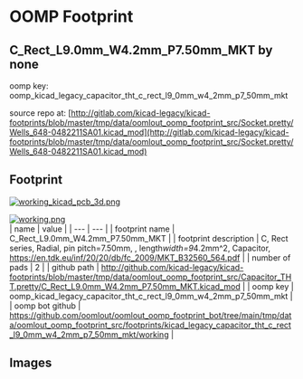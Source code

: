 # OOMP Footprint  
## C_Rect_L9.0mm_W4.2mm_P7.50mm_MKT  by none  
  
oomp key: oomp_kicad_legacy_capacitor_tht_c_rect_l9_0mm_w4_2mm_p7_50mm_mkt  
  
source repo at: [http://gitlab.com/kicad-legacy/kicad-footprints/blob/master/tmp/data/oomlout_oomp_footprint_src/Socket.pretty/Wells_648-0482211SA01.kicad_mod](http://gitlab.com/kicad-legacy/kicad-footprints/blob/master/tmp/data/oomlout_oomp_footprint_src/Socket.pretty/Wells_648-0482211SA01.kicad_mod)  
## Footprint  
  
[![working_kicad_pcb_3d.png](working_kicad_pcb_3d_600.png)](working_kicad_pcb_3d.png)  
  
[![working.png](working_600.png)](working.png)  
| name | value | 
| --- | --- | 
| footprint name | C_Rect_L9.0mm_W4.2mm_P7.50mm_MKT | 
| footprint description | C, Rect series, Radial, pin pitch=7.50mm, , length*width=9*4.2mm^2, Capacitor, https://en.tdk.eu/inf/20/20/db/fc_2009/MKT_B32560_564.pdf | 
| number of pads | 2 | 
| github path | http://github.com/kicad-legacy/kicad-footprints/blob/master/tmp/data/oomlout_oomp_footprint_src/Capacitor_THT.pretty/C_Rect_L9.0mm_W4.2mm_P7.50mm_MKT.kicad_mod | 
| oomp key | oomp_kicad_legacy_capacitor_tht_c_rect_l9_0mm_w4_2mm_p7_50mm_mkt | 
| oomp bot github | https://github.com/oomlout/oomlout_oomp_footprint_bot/tree/main/tmp/data/oomlout_oomp_footprint_src/footprints/kicad_legacy_capacitor_tht_c_rect_l9_0mm_w4_2mm_p7_50mm_mkt/working | 
## Images  
